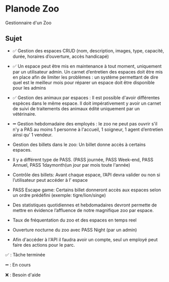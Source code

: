 
# Planode Zoo
Gestionnaire d'un Zoo

## Sujet

+ ✅ Gestion des espaces CRUD (nom, description, images, type, capacité, durée, horaires d’ouverture, accès
handicapé)

+ ✅ Un espace peut être mis en maintenance à tout moment, uniquement par un utilisateur admin. Un carnet
d’entretien des espaces doit être mis en place afin de limiter les problèmes : un système permettant de dire
quel est le meilleur mois pour réparer un espace doit être disponible pour les admins

+ ✅ Gestion des animaux par espaces : Il est possible d'avoir différentes espèces dans le même espace. Il doit
impérativement y avoir un carnet de suivi de traitements des animaux édité uniquement par un vétérinaire.

+ ➖ Gestion hebdomadaire des employés : le zoo ne peut pas ouvrir s'il n'y a PAS au moins 1 personne à
l'accueil, 1 soigneur, 1 agent d’entretien ainsi qu’ 1 vendeur.

+ Gestion des billets dans le zoo: Un billet donne accès à certains espaces.

 - Il y a différent type de PASS. (PASS journée, PASS Week-end, PASS Annuel, PASS 1daymonth(un jour
par mois toute l'année)

 - Contrôle des billets: Avant chaque espace, l’API devra valider ou non si l’utilisateur peut accéder à l’
espace

 - PASS Escape game: Certains billet donneront accès aux espaces selon un ordre prédéfini (exemple:
tigre/lion/singe)

+ Des statistiques quotidiennes et hebdomadaires devront permette de mettre en évidence l’affluence de
notre magnifique zoo par espace.

+ Taux de fréquentation du zoo et des espaces en temps reel

+ Ouverture nocturne du zoo avec PASS Night (par un admin)

+ Afin d'accéder à l'API il faudra avoir un compte, seul un employé peut faire des actions pour le parc.

✅ : Tâche terminée

➖ : En cours

❌ : Besoin d'aide
